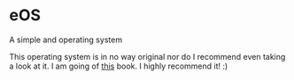 # eOS
A simple and operating system

This operating system is in no way original nor do I recommend even taking a look at it. I am going of [this](https://tuhdo.github.io/os01/) book. I highly recommend it! :) 
